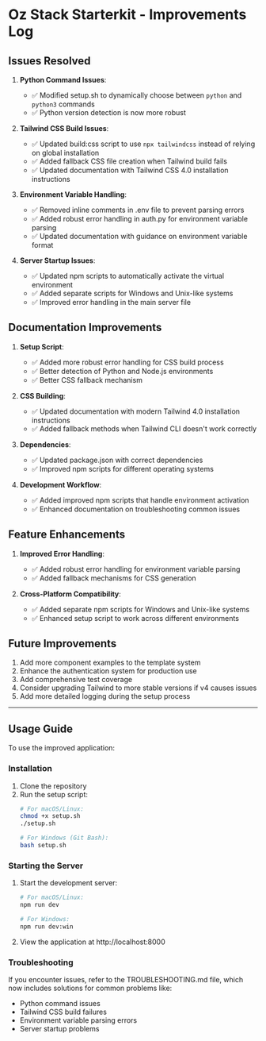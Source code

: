 # Oz Stack Starterkit - Improvements Log

## Issues Resolved

1. **Python Command Issues**: 
   - ✅ Modified setup.sh to dynamically choose between `python` and `python3` commands
   - ✅ Python version detection is now more robust

2. **Tailwind CSS Build Issues**:
   - ✅ Updated build:css script to use `npx tailwindcss` instead of relying on global installation
   - ✅ Added fallback CSS file creation when Tailwind build fails
   - ✅ Updated documentation with Tailwind CSS 4.0 installation instructions

3. **Environment Variable Handling**:
   - ✅ Removed inline comments in .env file to prevent parsing errors
   - ✅ Added robust error handling in auth.py for environment variable parsing
   - ✅ Updated documentation with guidance on environment variable format

4. **Server Startup Issues**:
   - ✅ Updated npm scripts to automatically activate the virtual environment
   - ✅ Added separate scripts for Windows and Unix-like systems
   - ✅ Improved error handling in the main server file

## Documentation Improvements

1. **Setup Script**:
   - ✅ Added more robust error handling for CSS build process
   - ✅ Better detection of Python and Node.js environments
   - ✅ Better CSS fallback mechanism

2. **CSS Building**:
   - ✅ Updated documentation with modern Tailwind 4.0 installation instructions
   - ✅ Added fallback methods when Tailwind CLI doesn't work correctly

3. **Dependencies**:
   - ✅ Updated package.json with correct dependencies
   - ✅ Improved npm scripts for different operating systems

4. **Development Workflow**:
   - ✅ Added improved npm scripts that handle environment activation
   - ✅ Enhanced documentation on troubleshooting common issues

## Feature Enhancements

1. **Improved Error Handling**:
   - ✅ Added robust error handling for environment variable parsing
   - ✅ Added fallback mechanisms for CSS generation

2. **Cross-Platform Compatibility**:
   - ✅ Added separate npm scripts for Windows and Unix-like systems
   - ✅ Enhanced setup script to work across different environments

## Future Improvements

1. Add more component examples to the template system
2. Enhance the authentication system for production use
3. Add comprehensive test coverage
4. Consider upgrading Tailwind to more stable versions if v4 causes issues
5. Add more detailed logging during the setup process

---

## Usage Guide

To use the improved application:

### Installation

1. Clone the repository
2. Run the setup script:
   ```bash
   # For macOS/Linux:
   chmod +x setup.sh
   ./setup.sh

   # For Windows (Git Bash):
   bash setup.sh
   ```

### Starting the Server

1. Start the development server:
   ```bash
   # For macOS/Linux:
   npm run dev

   # For Windows:
   npm run dev:win
   ```

2. View the application at http://localhost:8000

### Troubleshooting

If you encounter issues, refer to the TROUBLESHOOTING.md file, which now includes solutions for common problems like:
- Python command issues
- Tailwind CSS build failures
- Environment variable parsing errors
- Server startup problems
